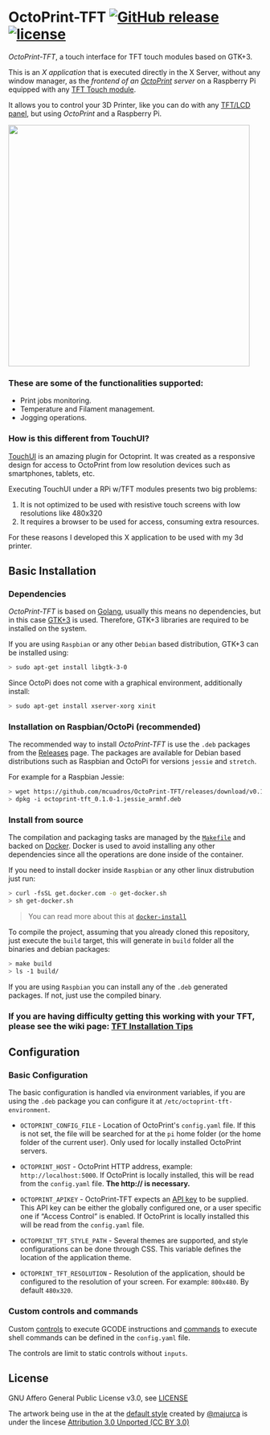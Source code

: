 OctoPrint-TFT [![GitHub release](https://img.shields.io/github/release/mcuadros/OctoPrint-TFT.svg)](https://github.com/mcuadros/OctoPrint-TFT/releases) [![license](https://img.shields.io/github/license/mcuadros/OctoPrint-TFT.svg)]()
=============

_OctoPrint-TFT_, a touch interface for TFT touch modules based on GTK+3.

This is an _X application_ that is executed directly in the X Server, without any window manager, as the _frontend of an [OctoPrint](http://octoprint.org) server_ on a Raspberry Pi equipped with any [TFT Touch module](https://www.waveshare.com/wiki/3.5inch_RPi_LCD_(A)).

It allows you to control your 3D Printer, like you can do with any [TFT/LCD panel](http://reprap.org/wiki/RepRapTouch), but using _OctoPrint_ and a Raspberry Pi.

<img width="480" src="https://user-images.githubusercontent.com/1573114/33559609-a73a969e-d90d-11e7-9cf2-cf212412aaa5.png" />

### These are some of the functionalities supported:

- Print jobs monitoring.
- Temperature and Filament management.
- Jogging operations.

### How is this different from TouchUI?

[TouchUI](http://plugins.octoprint.org/plugins/touchui/) is an amazing plugin for Octoprint.  It was created as a responsive design for access to OctoPrint from low resolution devices such as smartphones, tablets, etc.

Executing TouchUI under a RPi w/TFT modules presents two big problems:
1. It is not optimized to be used with resistive touch screens with low resolutions like 480x320
2. It requires a browser to be used for access, consuming extra resources.

For these reasons I developed this X application to be used with my 3d printer.

Basic Installation
------------------


### Dependencies

*OctoPrint-TFT* is based on [Golang](golang.org), usually this means no dependencies, but in this case [GTK+3](https://developer.gnome.org/gtk3/3.0/gtk.html) is used.  Therefore, GTK+3 libraries are required to be installed on the system.

If you are using `Raspbian` or any other `Debian` based distribution, GTK+3 can be installed using:
```sh
> sudo apt-get install libgtk-3-0
```
Since OctoPi does not come with a graphical environment, additionally install:
```sh
> sudo apt-get install xserver-xorg xinit
```


### Installation on Raspbian/OctoPi (recommended)

The recommended way to install *OctoPrint-TFT* is use the `.deb` packages from the [Releases](https://github.com/mcuadros/OctoPrint-TFT/releases) page. The packages are available for Debian based distributions such as Raspbian and OctoPi for versions `jessie` and `stretch`.

For example for a Raspbian Jessie:
```sh
> wget https://github.com/mcuadros/OctoPrint-TFT/releases/download/v0.1.0/octoprint-tft_0.1.0-1.jessie_armhf.deb
> dpkg -i octoprint-tft_0.1.0-1.jessie_armhf.deb
```

### Install from source

The compilation and packaging tasks are managed by the [`Makefile`](Makefile) and backed on [Docker](Dockerfile). Docker is used to avoid installing any other dependencies since all the operations are done inside of the container.

If you need to install docker inside `Raspbian` or any other linux distrubution just run:

```sh
> curl -fsSL get.docker.com -o get-docker.sh
> sh get-docker.sh
```

> You can read more about this at [`docker-install`](https://github.com/docker/docker-install)

To compile the project, assuming that you already cloned this repository, just execute the `build` target, this will generate in `build` folder all the binaries and debian packages:

```sh
> make build
> ls -1 build/
```

If you are using `Raspbian` you can install any of the `.deb` generated packages.
If not, just use the compiled binary.


### If you are having difficulty getting this working with your TFT, please see the wiki page: [TFT Installation Tips](https://github.com/CJeffyB/OctoPrint-TFT/wiki/TFT-Installation-Tips)


Configuration
-------------

### Basic Configuration

The basic configuration is handled via environment variables, if you are using the `.deb` package you can configure it at `/etc/octoprint-tft-environment`.

- `OCTOPRINT_CONFIG_FILE` - Location of OctoPrint's `config.yaml` file. If this is not set, the file will be searched for at the `pi` home folder (or the home folder of the current user). Only used for locally installed OctoPrint servers.

- `OCTOPRINT_HOST` - OctoPrint HTTP address, example: `http://localhost:5000`.  If OctoPrint is locally installed, this will be read from the `config.yaml` file. **The http:// is necessary.**

- `OCTOPRINT_APIKEY` - OctoPrint-TFT expects an [API key]( http://docs.octoprint.org/en/master/api/general.html) to be supplied. This API key can be either the globally configured one, or a user specific one if “Access Control” is enabled. If OctoPrint is locally installed this will be read from the `config.yaml` file.

- `OCTOPRINT_TFT_STYLE_PATH` - Several themes are supported, and style configurations can be done through CSS. This variable defines the location of the application theme.

- `OCTOPRINT_TFT_RESOLUTION` -  Resolution of the application, should be configured to the resolution of your screen. For example: `800x480`. By default `480x320`.


### Custom controls and commands

Custom [controls](http://docs.octoprint.org/en/master/configuration/config_yaml.html#controls) to execute GCODE instructions and [commands](http://docs.octoprint.org/en/master/configuration/config_yaml.html#system) to execute shell commands can be defined in the `config.yaml` file.

The controls are limit to static controls without `inputs`.

License
-------

GNU Affero General Public License v3.0, see [LICENSE](LICENSE)

The artwork being use in the at the [default style](`styles/default`) created by [@majurca](https://github.com/majurca) is under the lincese [Attribution 3.0 Unported (CC BY 3.0)](https://creativecommons.org/licenses/by/3.0/)
